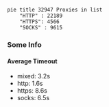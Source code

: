 
```mermaid
pie title 32947 Proxies in list
    "HTTP" : 22189
    "HTTPS": 4566
    "SOCKS" : 9615
```

### Some Info
#### Average Timeout

- mixed: 3.2s
- http: 1.6s
- https: 8.6s
- socks: 6.5s